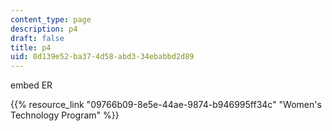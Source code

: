 ```yaml
---
content_type: page
description: p4
draft: false
title: p4
uid: 0d139e52-ba37-4d58-abd3-34ebabbd2d89
---
```

embed ER

{{% resource_link "09766b09-8e5e-44ae-9874-b946995ff34c" "Women's Technology Program" %}}